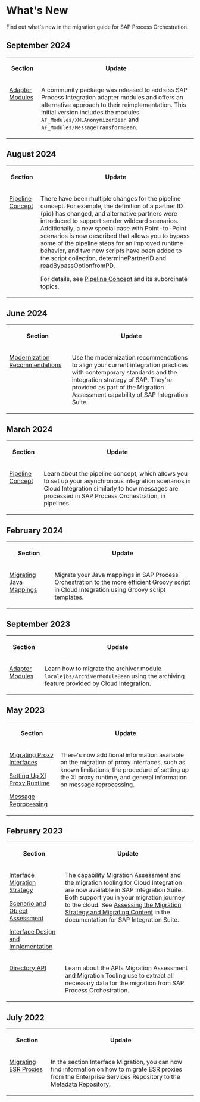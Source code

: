 <!-- loio40a5d8e489d946f7a901403d4675bf12 -->

# What's New

Find out what's new in the migration guide for SAP Process Orchestration.



<a name="loio40a5d8e489d946f7a901403d4675bf12__section_s2z_bnh_rcc"/>

## September 2024


<table>
<tr>
<th valign="top">

Section

</th>
<th valign="top">

Update

</th>
</tr>
<tr>
<td valign="top">

[Adapter Modules](30-connectivity/adapter-modules-e402f4a.md)

</td>
<td valign="top">

A community package was released to address SAP Process Integration adapter modules and offers an alternative approach to their reimplementation. This initial version includes the modules `AF_Modules/XMLAnonymizerBean` and `AF_Modules/MessageTransformBean`.

</td>
</tr>
</table>



<a name="loio40a5d8e489d946f7a901403d4675bf12__section_ivg_ztw_hcc"/>

## August 2024


<table>
<tr>
<th valign="top">

Section

</th>
<th valign="top">

Update

</th>
</tr>
<tr>
<td valign="top">

[Pipeline Concept](70-interface-migration/pipeline-concept-6e527fb.md)

</td>
<td valign="top">

There have been multiple changes for the pipeline concept. For example, the definition of a partner ID \(pid\) has changed, and alternative partners were introduced to support sender wildcard scenarios. Additionally, a new special case with Point-to-Point scenarios is now described that allows you to bypass some of the pipeline steps for an improved runtime behavior, and two new scripts have been added to the script collection, determinePartnerID and readBypassOptionfromPD.

For details, see [Pipeline Concept](70-interface-migration/pipeline-concept-6e527fb.md) and its subordinate topics.

</td>
</tr>
</table>



<a name="loio40a5d8e489d946f7a901403d4675bf12__section_qb4_g4g_mbc"/>

## June 2024


<table>
<tr>
<th valign="top">

Section

</th>
<th valign="top">

Update

</th>
</tr>
<tr>
<td valign="top">

[Modernization Recommendations](70-interface-migration/modernization-recommendations-d337a6f.md)

</td>
<td valign="top">

Use the modernization recommendations to align your current integration practices with contemporary standards and the integration strategy of SAP. They're provided as part of the Migration Assessment capability of SAP Integration Suite.

</td>
</tr>
</table>



<a name="loio40a5d8e489d946f7a901403d4675bf12__section_brs_xk1_r1c"/>

## March 2024


<table>
<tr>
<th valign="top">

Section

</th>
<th valign="top">

Update

</th>
</tr>
<tr>
<td valign="top">

[Pipeline Concept](70-interface-migration/pipeline-concept-6e527fb.md)

</td>
<td valign="top">

Learn about the pipeline concept, which allows you to set up your asynchronous integration scenarios in Cloud Integration similarly to how messages are processed in SAP Process Orchestration, in pipelines.

</td>
</tr>
</table>



<a name="loio40a5d8e489d946f7a901403d4675bf12__section_yrr_vq4_h1c"/>

## February 2024


<table>
<tr>
<th valign="top">

Section

</th>
<th valign="top">

Update

</th>
</tr>
<tr>
<td valign="top">

[Migrating Java Mappings](70-interface-migration/migrating-java-mappings-468c179.md)

</td>
<td valign="top">

Migrate your Java mappings in SAP Process Orchestration to the more efficient Groovy script in Cloud Integration using Groovy script templates.

</td>
</tr>
</table>



<a name="loio40a5d8e489d946f7a901403d4675bf12__section_w2p_1z1_wyb"/>

## September 2023


<table>
<tr>
<th valign="top">

Section

</th>
<th valign="top">

Update

</th>
</tr>
<tr>
<td valign="top">

[Adapter Modules](30-connectivity/adapter-modules-e402f4a.md)

</td>
<td valign="top">

Learn how to migrate the archiver module `localejbs/ArchiverModuleBean` using the archiving feature provided by Cloud Integration.

</td>
</tr>
</table>



<a name="loio40a5d8e489d946f7a901403d4675bf12__section_zhm_pb2_4xb"/>

## May 2023


<table>
<tr>
<th valign="top">

Section

</th>
<th valign="top">

Update

</th>
</tr>
<tr>
<td valign="top">

[Migrating Proxy Interfaces](70-interface-migration/migrating-proxy-interfaces-dfaee7b.md)

[Setting Up XI Proxy Runtime](70-interface-migration/setting-up-xi-proxy-runtime-6598c53.md)

[Message Reprocessing](70-interface-migration/message-reprocessing-a98fbcf.md)

</td>
<td valign="top">

There's now additional information available on the migration of proxy interfaces, such as known limitations, the procedure of setting up the XI proxy runtime, and general information on message reprocessing.

</td>
</tr>
</table>



<a name="loio40a5d8e489d946f7a901403d4675bf12__section_uz4_j4b_nwb"/>

## February 2023


<table>
<tr>
<th valign="top">

Section

</th>
<th valign="top">

Update

</th>
</tr>
<tr>
<td valign="top">

[Interface Migration Strategy](70-interface-migration/interface-migration-strategy-46c8a36.md)

[Scenario and Object Assessment](70-interface-migration/scenario-and-object-assessment-1e83249.md)

[Interface Design and Implementation](70-interface-migration/interface-design-and-implementation-b763478.md)

</td>
<td valign="top">

The capability Migration Assessment and the migration tooling for Cloud Integration are now available in SAP Integration Suite. Both support you in your migration journey to the cloud. See [Assessing the Migration Strategy and Migrating Content](https://help.sap.com/docs/SAP_INTEGRATION_SUITE/51ab953548be4459bfe8539ecaeee98d/5ad08e16fe2645d291ea5e26a424619b.html?locale=en-US&version=CLOUD) in the documentation for SAP Integration Suite.

</td>
</tr>
<tr>
<td valign="top">

[Directory API](70-interface-migration/directory-api-07096c2.md)

</td>
<td valign="top">

Learn about the APIs Migration Assessment and Migration Tooling use to extract all necessary data for the migration from SAP Process Orchestration.

</td>
</tr>
</table>



<a name="loio40a5d8e489d946f7a901403d4675bf12__section_yxk_gtj_25b"/>

## July 2022


<table>
<tr>
<th valign="top">

Section

</th>
<th valign="top">

Update

</th>
</tr>
<tr>
<td valign="top">

[Migrating ESR Proxies](70-interface-migration/migrating-esr-proxies-0797dc0.md) 

</td>
<td valign="top">

In the section Interface Migration, you can now find information on how to migrate ESR proxies from the Enterprise Services Repository to the Metadata Repository.

</td>
</tr>
</table>

